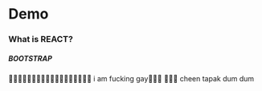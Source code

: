 # Demo
### What is REACT?
##### BOOTSTRAP
🏳️‍🌈🏳️‍🌈🏳️‍🌈🏳️‍🌈🏳️‍🌈🏳️‍🌈🏳️‍🌈🏳️‍🌈🏳️‍🌈
i am fucking gay🤘🌹🎀
🤘😡🤘 cheen tapak dum dum
